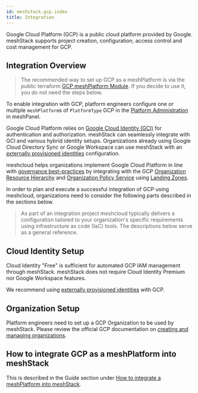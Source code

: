 ```yaml
---
id: meshstack.gcp.index
title: Integration
---
```


Google Cloud Platform (GCP) is a public cloud platform provided by Google.
meshStack supports project creation, configuration, access control and cost management for GCP.

## Integration Overview

> The recommended way to set up GCP as a meshPlatform is via the public terraform [GCP meshPlatform Module](https://github.com/meshcloud/terraform-gcp-meshplatform). If you decide to use it, you do not need the steps below.

To enable integration with GCP, platform engineers configure one or multiple `meshPlatform`s of `PlatformType` GCP in the [Platform Administration](administration.platforms) in meshPanel.

Google Cloud Platform relies on [Google Cloud Identity (GCI)](https://cloud.google.com/identity/) for authentication and authorization. meshStack can seamlessly integrate with GCI and various hybrid identity setups.
Organizations already using Google Cloud Directory Sync or Google Workspace can use meshStack with an [externally provisioned identities](meshstack.identity-federation) configuration.

meshcloud helps organizations implement Google Cloud Platform in line with [governance best-practices](https://cloud.google.com/docs/enterprise/best-practices-for-enterprise-organizations) by integrating with the GCP [Organization Resource Hierarchy](https://cloud.google.com/resource-manager/docs/cloud-platform-resource-hierarchy) and [Organization Policy Service](https://cloud.google.com/resource-manager/docs/organization-policy/overview) using [Landing Zones](meshstack.gcp.landing-zones).

In order to plan and execute a successful integration of GCP using meshcloud, organizations need to consider the following parts described in the sections below.

> As part of an integration project meshcloud typically delivers a configuration tailored to your organization's specific requirements using infrastructure as code (IaC) tools. The descriptions below serve as a general reference.

## Cloud Identity Setup

Cloud Identity "Free" is sufficient for automated GCP IAM management through meshStack. meshStack does not require Cloud Identity Premium nor Google Workspace features.

We recommend using [externally provisioned identities](meshstack.identity-federation) with GCP.

## Organization Setup

Platform engineers need to set up a GCP Organization to be used by meshStack. Please review the official GCP documentation on [creating and managing organizations](https://cloud.google.com/resource-manager/docs/creating-managing-organization).


## How to integrate GCP as a meshPlatform into meshStack

This is described in the Guide section under [How to integrate a meshPlatform into meshStack](meshstack.how-to.integrate-meshplatform).
